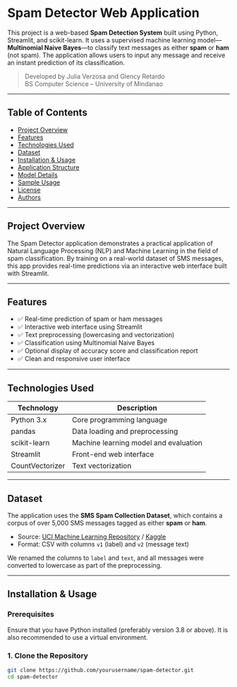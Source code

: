 # Spam Detector Web Application

This project is a web-based **Spam Detection System** built using Python, Streamlit, and scikit-learn. It uses a supervised machine learning model—**Multinomial Naive Bayes**—to classify text messages as either **spam** or **ham** (not spam). The application allows users to input any message and receive an instant prediction of its classification.

> Developed by Julia Verzosa and Glency Retardo  
> BS Computer Science – University of Mindanao

---

## Table of Contents

- [Project Overview](#project-overview)
- [Features](#features)
- [Technologies Used](#technologies-used)
- [Dataset](#dataset)
- [Installation & Usage](#installation--usage)
- [Application Structure](#application-structure)
- [Model Details](#model-details)
- [Sample Usage](#sample-usage)
- [License](#license)
- [Authors](#authors)

---

## Project Overview

The Spam Detector application demonstrates a practical application of Natural Language Processing (NLP) and Machine Learning in the field of spam classification. By training on a real-world dataset of SMS messages, this app provides real-time predictions via an interactive web interface built with Streamlit.

---

## Features

- ✅ Real-time prediction of spam or ham messages
- ✅ Interactive web interface using Streamlit
- ✅ Text preprocessing (lowercasing and vectorization)
- ✅ Classification using Multinomial Naive Bayes
- ✅ Optional display of accuracy score and classification report
- ✅ Clean and responsive user interface

---

## Technologies Used

| Technology      | Description                               |
|----------------|-------------------------------------------|
| Python 3.x      | Core programming language                |
| pandas          | Data loading and preprocessing           |
| scikit-learn    | Machine learning model and evaluation    |
| Streamlit       | Front-end web interface                  |
| CountVectorizer | Text vectorization                       |

---

## Dataset

The application uses the **SMS Spam Collection Dataset**, which contains a corpus of over 5,000 SMS messages tagged as either **spam** or **ham**.

- Source: [UCI Machine Learning Repository](https://archive.ics.uci.edu/ml/datasets/SMS+Spam+Collection) / [Kaggle](https://www.kaggle.com/datasets/uciml/sms-spam-collection-dataset)
- Format: CSV with columns `v1` (label) and `v2` (message text)

We renamed the columns to `label` and `text`, and all messages were converted to lowercase as part of the preprocessing.

---

## Installation & Usage

### Prerequisites

Ensure that you have Python installed (preferably version 3.8 or above). It is also recommended to use a virtual environment.

### 1. Clone the Repository

```bash
git clone https://github.com/yourusername/spam-detector.git
cd spam-detector
